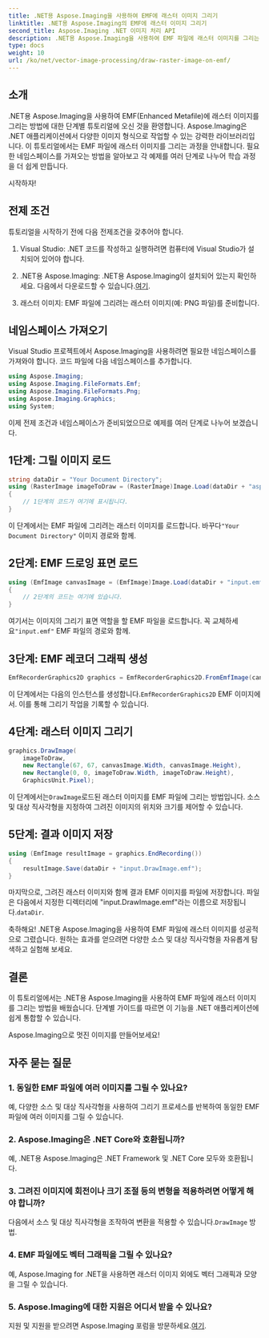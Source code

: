 ```yaml
---
title: .NET용 Aspose.Imaging을 사용하여 EMF에 래스터 이미지 그리기
linktitle: .NET용 Aspose.Imaging의 EMF에 래스터 이미지 그리기
second_title: Aspose.Imaging .NET 이미지 처리 API
description: .NET용 Aspose.Imaging을 사용하여 EMF 파일에 래스터 이미지를 그리는 방법을 알아보세요. 손쉽게 멋진 영상을 만들어 보세요.
type: docs
weight: 10
url: /ko/net/vector-image-processing/draw-raster-image-on-emf/
---
```


## 소개

.NET용 Aspose.Imaging을 사용하여 EMF(Enhanced Metafile)에 래스터 이미지를 그리는 방법에 대한 단계별 튜토리얼에 오신 것을 환영합니다. Aspose.Imaging은 .NET 애플리케이션에서 다양한 이미지 형식으로 작업할 수 있는 강력한 라이브러리입니다. 이 튜토리얼에서는 EMF 파일에 래스터 이미지를 그리는 과정을 안내합니다. 필요한 네임스페이스를 가져오는 방법을 알아보고 각 예제를 여러 단계로 나누어 학습 과정을 더 쉽게 만듭니다.

시작하자!

## 전제 조건

튜토리얼을 시작하기 전에 다음 전제조건을 갖추어야 합니다.

1. Visual Studio: .NET 코드를 작성하고 실행하려면 컴퓨터에 Visual Studio가 설치되어 있어야 합니다.

2.  .NET용 Aspose.Imaging: .NET용 Aspose.Imaging이 설치되어 있는지 확인하세요. 다음에서 다운로드할 수 있습니다.[여기](https://releases.aspose.com/imaging/net/).

3. 래스터 이미지: EMF 파일에 그리려는 래스터 이미지(예: PNG 파일)를 준비합니다.

## 네임스페이스 가져오기

Visual Studio 프로젝트에서 Aspose.Imaging을 사용하려면 필요한 네임스페이스를 가져와야 합니다. 코드 파일에 다음 네임스페이스를 추가합니다.

```csharp
using Aspose.Imaging;
using Aspose.Imaging.FileFormats.Emf;
using Aspose.Imaging.FileFormats.Png;
using Aspose.Imaging.Graphics;
using System;
```

이제 전제 조건과 네임스페이스가 준비되었으므로 예제를 여러 단계로 나누어 보겠습니다.

## 1단계: 그릴 이미지 로드

```csharp
string dataDir = "Your Document Directory";
using (RasterImage imageToDraw = (RasterImage)Image.Load(dataDir + "asposenet_220_src01.png"))
{
    // 1단계의 코드가 여기에 표시됩니다.
}
```

 이 단계에서는 EMF 파일에 그리려는 래스터 이미지를 로드합니다. 바꾸다`"Your Document Directory"` 이미지 경로와 함께.

## 2단계: EMF 드로잉 표면 로드

```csharp
using (EmfImage canvasImage = (EmfImage)Image.Load(dataDir + "input.emf"))
{
    // 2단계의 코드는 여기에 있습니다.
}
```

 여기서는 이미지의 그리기 표면 역할을 할 EMF 파일을 로드합니다. 꼭 교체하세요`"input.emf"` EMF 파일의 경로와 함께.

## 3단계: EMF 레코더 그래픽 생성

```csharp
EmfRecorderGraphics2D graphics = EmfRecorderGraphics2D.FromEmfImage(canvasImage);
```

 이 단계에서는 다음의 인스턴스를 생성합니다.`EmfRecorderGraphics2D` EMF 이미지에서. 이를 통해 그리기 작업을 기록할 수 있습니다.

## 4단계: 래스터 이미지 그리기

```csharp
graphics.DrawImage(
    imageToDraw,
    new Rectangle(67, 67, canvasImage.Width, canvasImage.Height),
    new Rectangle(0, 0, imageToDraw.Width, imageToDraw.Height),
    GraphicsUnit.Pixel);
```

 이 단계에서는`DrawImage`로드된 래스터 이미지를 EMF 파일에 그리는 방법입니다. 소스 및 대상 직사각형을 지정하여 그려진 이미지의 위치와 크기를 제어할 수 있습니다.

## 5단계: 결과 이미지 저장

```csharp
using (EmfImage resultImage = graphics.EndRecording())
{
    resultImage.Save(dataDir + "input.DrawImage.emf");
}
```

 마지막으로, 그려진 래스터 이미지와 함께 결과 EMF 이미지를 파일에 저장합니다. 파일은 다음에서 지정한 디렉터리에 "input.DrawImage.emf"라는 이름으로 저장됩니다.`dataDir`.

축하해요! .NET용 Aspose.Imaging을 사용하여 EMF 파일에 래스터 이미지를 성공적으로 그렸습니다. 원하는 효과를 얻으려면 다양한 소스 및 대상 직사각형을 자유롭게 탐색하고 실험해 보세요.

## 결론

이 튜토리얼에서는 .NET용 Aspose.Imaging을 사용하여 EMF 파일에 래스터 이미지를 그리는 방법을 배웠습니다. 단계별 가이드를 따르면 이 기능을 .NET 애플리케이션에 쉽게 통합할 수 있습니다.

Aspose.Imaging으로 멋진 이미지를 만들어보세요!

## 자주 묻는 질문

### 1. 동일한 EMF 파일에 여러 이미지를 그릴 수 있나요?

예, 다양한 소스 및 대상 직사각형을 사용하여 그리기 프로세스를 반복하여 동일한 EMF 파일에 여러 이미지를 그릴 수 있습니다.

### 2. Aspose.Imaging은 .NET Core와 호환됩니까?

예, .NET용 Aspose.Imaging은 .NET Framework 및 .NET Core 모두와 호환됩니다.

### 3. 그려진 이미지에 회전이나 크기 조절 등의 변형을 적용하려면 어떻게 해야 합니까?

 다음에서 소스 및 대상 직사각형을 조작하여 변환을 적용할 수 있습니다.`DrawImage` 방법.

### 4. EMF 파일에도 벡터 그래픽을 그릴 수 있나요?

예, Aspose.Imaging for .NET을 사용하면 래스터 이미지 외에도 벡터 그래픽과 모양을 그릴 수 있습니다.

### 5. Aspose.Imaging에 대한 지원은 어디서 받을 수 있나요?

 지원 및 지원을 받으려면 Aspose.Imaging 포럼을 방문하세요.[여기](https://forum.aspose.com/).
